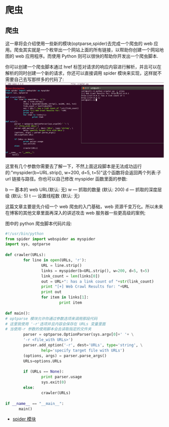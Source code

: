 # 爬虫

## 爬虫

这一章将会介绍使用一些新的模块(optparse,spider)去完成一个爬虫的 web 应用。爬虫其实就是一个枚举出一个网站上面的所有链接，以帮助你创建一个网站地图的 web 应用程序。而使用 Python 则可以很快的帮助你开发出一个爬虫脚本.

你可以创建一个爬虫脚本通过 href 标签对请求的响应内容进行解析，并且可以在解析的同时创建一个新的请求，你还可以直接调用 spider 模块来实现，这样就不需要自己去写那样多的代码了: ![crawler.py](img/0x601.png)

这里有几个参数你需要去了解一下，不然上面这段脚本是无法成功运行的:"myspider(b=URL.strip(), w=200, d=5, t=5)"这个函数将会返回两个列表:子 url 链接与路径。你也可以自己修改 myspider 函数里面的参数:

b — 基本的 web URL(默认: 无) w — 抓取的数量 (默认: 200) d — 抓取的深度层级 (默认: 5) t — 设置线程数 (默认: 无)

这篇文章主要是先介绍一个 web 爬虫的入门基础，web 资源千变万化。所以未来在博客的其他文章里面再深入的讲述攻击 web 服务器一些更高级的案例;

图中的 python 爬虫脚本代码片段:

```py
#!/usr/bin/python
from spider import webspider as myspider
import sys, optparse

def crawler(URLs):
        for line in open(URLs, 'r'):
                URL = line.strip()
                links = myspider(b=URL.strip(), w=200, d=5, t=5)
                link_count = len(links[0])
                out = URL+": has a link count of "+str(link_count)
                print "[+] Web Crawl Results for: "+URL
                print out
                for item in links[1]:
                        print item

def main():
# optparse 模块允许你通过参数选项来调用那段代码
# 这里我使用 '-r'选项并且内容会保存在 URLs 变量里面
# 当使用-r 参数的使用脚本会去读取指定的文件夹
        parser = optparse.OptionParser(sys.argv[0]+' '+ \
        '-r <file_with URLs>')
        parser.add_option('-r', dest='URLs', type='string', \
                help='specify target file with URLs')
        (options, args) = parser.parse_args()
        URLs=options.URLs

        if (URLs == None):
                print parser.usage
                sys.exit(0)
        else:
                crawler(URLs)

if __name__ == "__main__":
      main() 
```

*   [spider 模块](https://pypi.python.org/pypi/spider.py/)